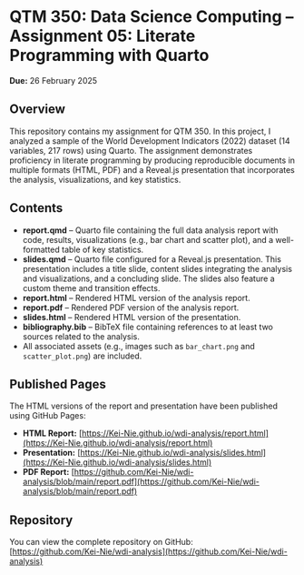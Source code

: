 # QTM 350: Data Science Computing – Assignment 05: Literate Programming with Quarto

**Due:** 26 February 2025

## Overview

This repository contains my assignment for QTM 350. In this project, I analyzed a sample of the World Development Indicators (2022) dataset (14 variables, 217 rows) using Quarto. The assignment demonstrates proficiency in literate programming by producing reproducible documents in multiple formats (HTML, PDF) and a Reveal.js presentation that incorporates the analysis, visualizations, and key statistics.

## Contents

- **report.qmd** – Quarto file containing the full data analysis report with code, results, visualizations (e.g., bar chart and scatter plot), and a well-formatted table of key statistics.
- **slides.qmd** – Quarto file configured for a Reveal.js presentation. This presentation includes a title slide, content slides integrating the analysis and visualizations, and a concluding slide. The slides also feature a custom theme and transition effects.
- **report.html** – Rendered HTML version of the analysis report.
- **report.pdf** – Rendered PDF version of the analysis report.
- **slides.html** – Rendered HTML version of the presentation.
- **bibliography.bib** – BibTeX file containing references to at least two sources related to the analysis.
- All associated assets (e.g., images such as `bar_chart.png` and `scatter_plot.png`) are included.

## Published Pages

The HTML versions of the report and presentation have been published using GitHub Pages:

- **HTML Report:** [https://Kei-Nie.github.io/wdi-analysis/report.html](https://Kei-Nie.github.io/wdi-analysis/report.html)
- **Presentation:** [https://Kei-Nie.github.io/wdi-analysis/slides.html](https://Kei-Nie.github.io/wdi-analysis/slides.html)
- **PDF Report:** [https://github.com/Kei-Nie/wdi-analysis/blob/main/report.pdf](https://github.com/Kei-Nie/wdi-analysis/blob/main/report.pdf)
## Repository

You can view the complete repository on GitHub:  
[https://github.com/Kei-Nie/wdi-analysis](https://github.com/Kei-Nie/wdi-analysis)

